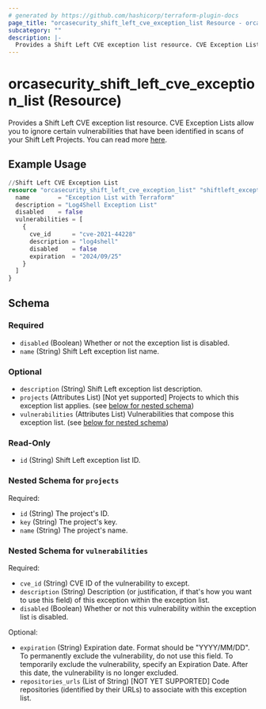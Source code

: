 ```yaml
---
# generated by https://github.com/hashicorp/terraform-plugin-docs
page_title: "orcasecurity_shift_left_cve_exception_list Resource - orcasecurity"
subcategory: ""
description: |-
  Provides a Shift Left CVE exception list resource. CVE Exception Lists allow you to ignore certain vulnerabilities that have been identified in scans of your Shift Left Projects. You can read more here https://docs.orcasecurity.io/docs/shift-left-security-managing-exceptions.
---
```


# orcasecurity_shift_left_cve_exception_list (Resource)

Provides a Shift Left CVE exception list resource. CVE Exception Lists allow you to ignore certain vulnerabilities that have been identified in scans of your Shift Left Projects. You can read more [here](https://docs.orcasecurity.io/docs/shift-left-security-managing-exceptions).

## Example Usage

```terraform
//Shift Left CVE Exception List
resource "orcasecurity_shift_left_cve_exception_list" "shiftleft_exception_list_1" {
  name        = "Exception List with Terraform"
  description = "Log4Shell Exception List"
  disabled    = false
  vulnerabilities = [
    {
      cve_id      = "cve-2021-44228"
      description = "log4shell"
      disabled    = false
      expiration  = "2024/09/25"
    }
  ]
}
```

<!-- schema generated by tfplugindocs -->
## Schema

### Required

- `disabled` (Boolean) Whether or not the exception list is disabled.
- `name` (String) Shift Left exception list name.

### Optional

- `description` (String) Shift Left exception list description.
- `projects` (Attributes List) [Not yet supported] Projects to which this exception list applies. (see [below for nested schema](#nestedatt--projects))
- `vulnerabilities` (Attributes List) Vulnerabilities that compose this exception list. (see [below for nested schema](#nestedatt--vulnerabilities))

### Read-Only

- `id` (String) Shift Left exception list ID.

<a id="nestedatt--projects"></a>
### Nested Schema for `projects`

Required:

- `id` (String) The project's ID.
- `key` (String) The project's key.
- `name` (String) The project's name.


<a id="nestedatt--vulnerabilities"></a>
### Nested Schema for `vulnerabilities`

Required:

- `cve_id` (String) CVE ID of the vulnerability to except.
- `description` (String) Description (or justification, if that's how you want to use this field) of this exception within the exception list.
- `disabled` (Boolean) Whether or not this vulnerability within the exception list is disabled.

Optional:

- `expiration` (String) Expiration date. Format should be "YYYY/MM/DD". To permanently exclude the vulnerability, do not use this field. To temporarily exclude the vulnerability, specify an Expiration Date. After this date, the vulnerability is no longer excluded.
- `repositories_urls` (List of String) [NOT YET SUPPORTED] Code repositories (identified by their URLs) to associate with this exception list.


